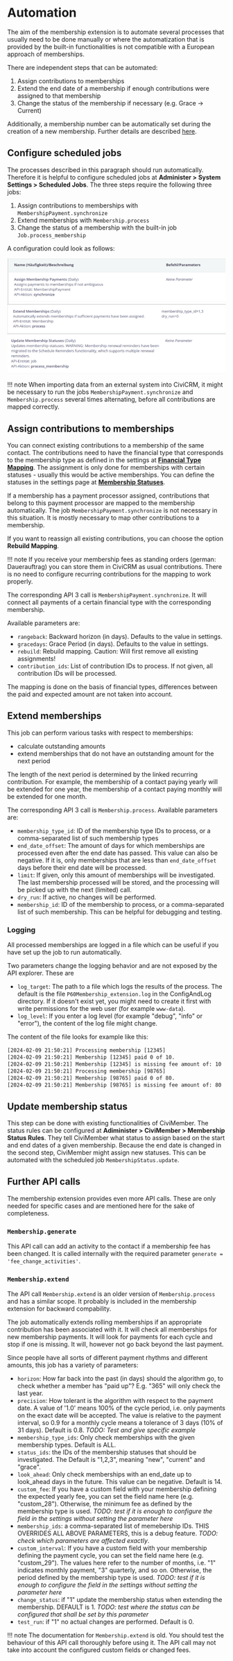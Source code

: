 # Automation

The aim of the membership extension is to automate several processes that usually need to be done manually or where the automatization that is provided by the built-in functionalities is not compatible with a European approach of memberships.

There are independent steps that can be automated:

1. Assign contributions to memberships
2. Extend the end date of a membership if enough contributions were assigned to that membership
3. Change the status of the membership if necessary (e.g. Grace → Current)

Additionally, a membership number can be automatically set during the creation of a new membership. Further details are described [here](./configuration.md#membership-number).

## Configure scheduled jobs

The processes described in this paragraph should run automatically. Therefore it is helpful to configure scheduled jobs at **Administer > System Settings > Scheduled Jobs**. The three steps require the following three jobs:

1. Assign contributions to memberships with `MembershipPayment.synchronize`
2. Extend memberships with `Membership.process`
3. Change the status of a membership with the built-in job `Job.process_membership`

A configuration could look as follows:

![](./img/scheduled_jobs.png)

!!! note
    When importing data from an external system into CiviCRM, it might be necessary to run the jobs `MembershipPayment.synchronize` and `Membership.process` several times alternating, before all contributions are mapped correctly.


## Assign contributions to memberships

You can connect existing contributions to a membership of the same contact. The contributions need to have the financial type that corresponds to the membership type as defined in the settings at [**Financial Type Mapping**](./configuration.md#financial-type-mapping). The assignment is only done for memberships with certain statuses - usually this would be active memberships. You can define the statuses in the settings page at [**Membership Statuses**](./configuration.md#membership-status).

If a membership has a payment processor assigned, contributions that belong to this payment processor are mapped to the membership automatically. The job `MembershipPayment.synchronize` is not necessary in this situation. It is mostly necessary to map other contributions to a membership.

If you want to reassign all existing contributions, you can choose the option **Rebuild Mapping**.

!!! note
    If you receive your membership fees as standing orders (german: Dauerauftrag) you can store them in CiviCRM as usual contributions. There is no need to configure recurring contributions for the mapping to work properly.

The corresponding API 3 call is `MembershipPayment.synchronize`. It will connect all payments of a certain financial type with the corresponding membership.

Available parameters are:

- `rangeback`: Backward horizon (in days). Defaults to the value in settings.
- `gracedays`: Grace Period (in days). Defaults to the value in settings.
- `rebuild`: Rebuild mapping. Caution: Will first remove all existing assignments!
- `contribution_ids`: List of contribution IDs to process. If not given, all contribution IDs will be processed.

The mapping is done on the basis of financial types, differences between the paid and expected amount are not taken into account.

## Extend memberships

This job can perform various tasks with respect to memberships:

- calculate outstanding amounts
- extend memberships that do not have an outstanding amount for the next period

The length of the next period is determined by the linked recurring contribution. For example, the membership of a contact paying yearly will be extended for one year, the membership of a contact paying monthly will be extended for one month.

The corresponding API 3 call is `Membership.process`. Available parameters are:

- `membership_type_id`: ID of the membership type IDs to process, or a comma-separated list of such membership types
- `end_date_offset`: The amount of days for which memberships are processed even after the end date has passed. This value can also be negative. If it is, only memberships that are less than `end_date_offset` days before their end date will be processed.
- `limit`: If given, only this amount of memberships will be investigated. The last membership processed will be stored, and the processing will be picked up with the next (limited) call.
- `dry_run`: If active, no changes will be performed.
- `membership_id`: ID of the membership to process, or a comma-separated list of such membership. This can be helpful for debugging and testing.

### Logging

All processed memberships are logged in a file which can be useful if you have set up the job to run automatically.

Two parameters change the logging behavior and are not exposed by the API explorer. These are

- `log_target`: The path to a file which logs the results of the process. The default is the file `P60Membership_extension.log` in the ConfigAndLog directory. If it doesn't exist yet, you might need to create it first with write permissions for the web user (for example `www-data`).
- `log_level`: If you enter a log level (for example "debug", "info" or "error"), the content of the log file might change.

The content of the file looks for example like this:
```
[2024-02-09 21:50:21] Processing membership [12345]
[2024-02-09 21:50:21] Membership [12345] paid 0 of 10.
[2024-02-09 21:50:21] Membership [12345] is missing fee amount of: 10
[2024-02-09 21:50:21] Processing membership [98765]
[2024-02-09 21:50:21] Membership [98765] paid 0 of 80.
[2024-02-09 21:50:21] Membership [98765] is missing fee amount of: 80
```

## Update membership status

This step can be done with existing functionalities of CiviMember. The status rules can be configured at **Adiminister > CiviMember > Membership Status Rules**. They tell CiviMember what status to assign based on the start and end dates of a given membership. Because the end date is changed in the second step, CiviMember might assign new statuses. This can be automated with the scheduled job `MembershipStatus.update`.

## Further API calls

The membership extension provides even more API calls. These are only needed for specific cases and are mentioned here for the sake of completeness.

### `Membership.generate`

This API call can add an activity to the contact if a membership fee has been changed. It is called internally with the required parameter `generate = 'fee_change_activities'`.

### `Membership.extend`

The API call `Membership.extend` is an older version of `Membership.process` and has a similar scope. It probably is included in the membership extension for backward compability.

The job automatically extends rolling memberships if an appropriate contribution has been associated with it. It will check all memberships for new membership payments. It will look for payments for each cycle and stop if one is missing. It will, however not go back beyond the last payment.

Since people have all sorts of different payment rhythms and different amounts, this job has a variety of parameters:

- `horizon`: How far back into the past (in days) should the algorithm go, to check whether a member has "paid up"? E.g. "365" will only check the last year.
- `precision`: How tolerant is the algorithm with respect to the payment date. A value of '1.0' means 100% of the cycle period, i.e.
  only payments on the exact date will be accepted. The value is relative to the payment interval, so 0.9 for a monthly cycle means a tolerance of 3 days (10% of 31 days). Default is 0.8. _TODO: Test and give specific example_
- `membership_type_ids`: Only check memberships with the given membership types. Default is ALL.
- `status_ids`: the IDs of the membership statuses that should be investigated. The Default is "1,2,3", meaning "new", "current" and "grace".
- `look_ahead`: Only check memberships with an end_date up to look_ahead days in the future. This value can be negative. Default is 14.
- `custom_fee`: If you have a custom field with your membership defining the expected yearly fee, you can set the field name here (e.g. "custom_28"). Otherwise, the minimum fee as defined by the membership type is used. _TODO: test if it is enough to configure the field in the settings without setting the parameter here_
- `membership_ids`: a comma-separated list of memebership IDs. THIS OVERRIDES ALL ABOVE PARAMETERS, this is a debug feature. _TODO: check which parameters are affected exactly_.
- `custom_interval`: If you have a custom field with your membership defining the payment cycle, you can set the field name here (e.g. "custom_29"). The values here refer to the number of months, i.e. "1" indicates monthly payment, "3" quarterly, and so on. Otherwise, the period defined by the membership type is used. _TODO: test if it is enough to configure the field in the settings without setting the parameter here_
- `change_status`: if "1" update the membership status when extending the membership. DEFAULT is 1. _TODO: test where the status can be configured that shall be set by this parameter_
- `test_run`: if "1" no actual changes are performed. Default is 0.

!!! note
    The documentation for `Membership.extend` is old. You should test the behaviour of this API call thoroughly before using it. The API call may not take into account the configured custom fields or changed fees.
